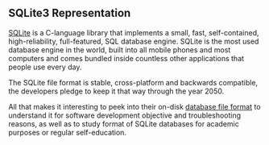 ## SQLite3 Representation

[SQLite](https://www.sqlite.org/) is a C-language library that implements a small, fast, self-contained, high-reliability, full-featured, SQL database engine. SQLite is the most used database engine in the world, built into all mobile phones and most computers and comes bundled inside countless other applications that people use every day.


The SQLite file format is stable, cross-platform and backwards compatible, the developers pledge to keep it that way through the year 2050.


All that makes it interesting to peek into their on-disk [database file format](https://www.sqlite.org/fileformat2.html) to understand it for software development objective and troubleshooting reasons, as well as to study format of SQLite databases for academic purposes or regular self-education.
